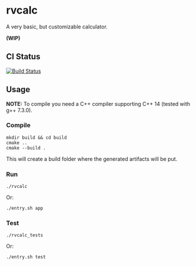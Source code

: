 # rvcalc
A very basic, but customizable calculator.

**(WIP)**

## CI Status

[![Build Status](https://travis-ci.org/rvarago/rvcalc.svg?branch=master)](https://travis-ci.org/rvarago/rvcalc)

## Usage

**NOTE:** To compile you need a C++ compiler supporting C++ 14 (tested with g++ 7.3.0).

### Compile

```console
mkdir build && cd build
cmake ..
cmake --build . 
```

This will create a build folder where the generated artifacts will be put.

### Run

```console
./rvcalc
```

Or:

```console
./entry.sh app
```

### Test


```console
./rvcalc_tests
```

Or:

```console
./entry.sh test
```
